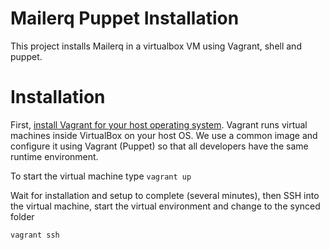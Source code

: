 Mailerq Puppet Installation
============================

This project installs Mailerq in a virtualbox VM using Vagrant, shell and puppet.

Installation
===================
First, [install Vagrant for your host operating system](http://www.vagrantup.com/downloads.html). Vagrant runs virtual machines inside VirtualBox on your host OS. We use
a common image and configure it using Vagrant (Puppet) so that all developers have the same runtime environment.

To start the virtual machine type
```vagrant up```

Wait for installation and setup to complete (several minutes), then SSH into the virtual machine, start the virtual environment
and change to the synced folder
```
vagrant ssh
```